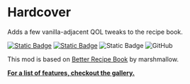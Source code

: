 # Hardcover

Adds a few vanilla-adjacent QOL tweaks to the recipe book.

[![Static Badge](https://img.shields.io/badge/Mod_Loader-Fabric-lightyellow)](https://fabricmc.net/)
[![Static Badge](https://img.shields.io/badge/Requires-Fabric_API-lightyellow)](https://modrinth.com/mod/fabric-api/)
![Static Badge](https://img.shields.io/badge/Environment-Client%20-purple)
![GitHub](https://img.shields.io/github/license/dicedpixels/hardcover?label=License)

This mod is based on [Better Recipe Book](https://modrinth.com/mod/brb) by marshmallow.

**[For a list of features, checkout the gallery.](https://modrinth.com/mod/hardcover/gallery)**
